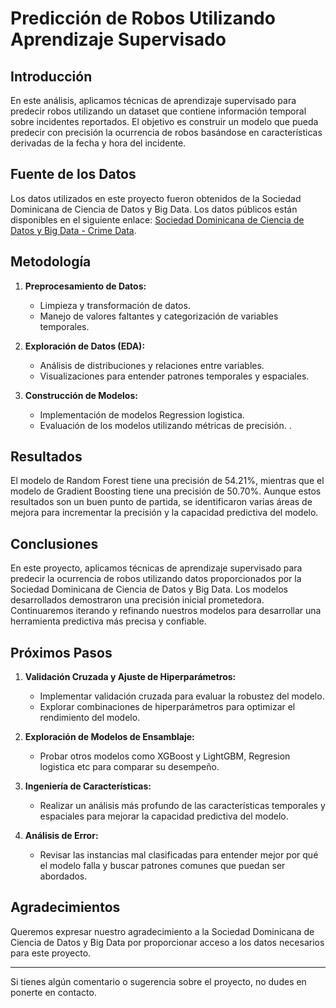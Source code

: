 
# Predicción de Robos Utilizando Aprendizaje Supervisado

## Introducción

En este análisis, aplicamos técnicas de aprendizaje supervisado para predecir robos utilizando un dataset que contiene información temporal sobre incidentes reportados. El objetivo es construir un modelo que pueda predecir con precisión la ocurrencia de robos basándose en características derivadas de la fecha y hora del incidente.

## Fuente de los Datos

Los datos utilizados en este proyecto fueron obtenidos de la Sociedad Dominicana de Ciencia de Datos y Big Data. Los datos públicos están disponibles en el siguiente enlace: [Sociedad Dominicana de Ciencia de Datos y Big Data - Crime Data](https://bigdatado.org/download/crime-data/).

## Metodología

1. **Preprocesamiento de Datos:**
   - Limpieza y transformación de datos.
   - Manejo de valores faltantes y categorización de variables temporales.

2. **Exploración de Datos (EDA):**
   - Análisis de distribuciones y relaciones entre variables.
   - Visualizaciones para entender patrones temporales y espaciales.

3. **Construcción de Modelos:**
   - Implementación de modelos Regression logistica.
   - Evaluación de los modelos utilizando métricas de precisión.
.

## Resultados

El modelo de Random Forest tiene una precisión de 54.21%, mientras que el modelo de Gradient Boosting tiene una precisión de 50.70%. Aunque estos resultados son un buen punto de partida, se identificaron varias áreas de mejora para incrementar la precisión y la capacidad predictiva del modelo.

## Conclusiones

En este proyecto, aplicamos técnicas de aprendizaje supervisado para predecir la ocurrencia de robos utilizando datos proporcionados por la Sociedad Dominicana de Ciencia de Datos y Big Data. Los modelos desarrollados demostraron una precisión inicial prometedora. Continuaremos iterando y refinando nuestros modelos para desarrollar una herramienta predictiva más precisa y confiable.

## Próximos Pasos

1. **Validación Cruzada y Ajuste de Hiperparámetros:**
   - Implementar validación cruzada para evaluar la robustez del modelo.
   - Explorar combinaciones de hiperparámetros para optimizar el rendimiento del modelo.

2. **Exploración de Modelos de Ensamblaje:**
   - Probar otros modelos como XGBoost y LightGBM, Regresion logistica etc para comparar su desempeño.

3. **Ingeniería de Características:**
   - Realizar un análisis más profundo de las características temporales y espaciales para mejorar la capacidad predictiva del modelo.

4. **Análisis de Error:**
   - Revisar las instancias mal clasificadas para entender mejor por qué el modelo falla y buscar patrones comunes que puedan ser abordados.

## Agradecimientos

Queremos expresar nuestro agradecimiento a la Sociedad Dominicana de Ciencia de Datos y Big Data por proporcionar acceso a los datos necesarios para este proyecto.

---

Si tienes algún comentario o sugerencia sobre el proyecto, no dudes en ponerte en contacto.
